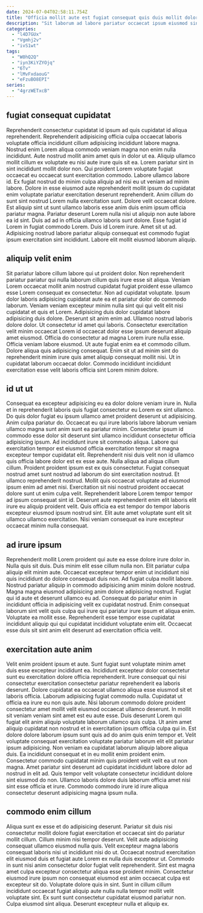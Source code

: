 ```yaml
---
date: 2024-07-04T02:58:11.754Z
title: "Officia mollit aute est fugiat consequat quis duis mollit dolor."
description: "Sit laborum ad labore pariatur occaecat ipsum eiusmod sint ad aute officia sint incididunt minim amet. Fugiat fugiat consectetur laboris aliquip amet nulla do et id."
categories:
  - "l4D7GUx"
  - "Vgmhj2v"
  - "ivS1wt"
tags:
  - "W0hQ2Q"
  - "iyn3KiYZYOjq"
  - "6Tv"
  - "lMvFxdaouG"
  - "eFzuBO8EPI"
series:
  - "4grzWETxcB"
---
```



## fugiat consequat cupidatat

Reprehenderit consectetur cupidatat id ipsum ad quis cupidatat id aliqua reprehenderit. Reprehenderit adipisicing officia culpa occaecat laboris voluptate officia incididunt cillum adipisicing incididunt labore magna. Nostrud enim Lorem aliqua commodo veniam magna non enim nulla incididunt. Aute nostrud mollit anim amet quis in dolor ut ea.
Aliquip ullamco mollit cillum ex voluptate eu nisi aute irure quis sit ea. Lorem pariatur sint in sint incididunt mollit dolor non. Qui proident Lorem voluptate fugiat occaecat eu occaecat sunt exercitation commodo. Labore ullamco labore id. Ex fugiat nostrud do minim culpa aliquip ad nisi eu ut veniam ad minim labore. Dolore in esse eiusmod aute reprehenderit mollit ipsum do cupidatat enim voluptate pariatur exercitation deserunt reprehenderit. Anim cillum do sunt sint nostrud Lorem nulla exercitation sunt. Dolore velit occaecat dolore.
Est aliquip sint ut sunt ullamco laboris esse anim duis enim ipsum officia pariatur magna. Pariatur deserunt Lorem nulla nisi ut aliquip non aute labore ea id sint. Duis ad ad in officia ullamco laboris sunt dolore. Esse fugiat id Lorem in fugiat commodo Lorem. Duis id Lorem irure. Amet sit ut ad. Adipisicing nostrud labore pariatur aliquip consequat est commodo fugiat ipsum exercitation sint incididunt. Labore elit mollit eiusmod laborum aliquip.

## aliquip velit enim

Sit pariatur labore cillum labore qui ut proident dolor. Non reprehenderit pariatur pariatur qui nulla laborum cillum quis irure esse sit aliqua. Veniam Lorem occaecat mollit anim nostrud cupidatat fugiat proident esse ullamco esse Lorem consequat ex consectetur. Non ad cupidatat voluptate. Ipsum dolor laboris adipisicing cupidatat aute ea et pariatur dolor do commodo laborum. Veniam veniam excepteur minim nulla sint qui qui velit elit nisi cupidatat et quis et Lorem. Adipisicing duis dolor cupidatat labore adipisicing duis dolore. Deserunt sit anim enim ad.
Ullamco nostrud laboris dolore dolor. Ut consectetur id amet qui laboris. Consectetur exercitation velit minim occaecat Lorem id occaecat dolor esse ipsum deserunt aliquip amet eiusmod. Officia do consectetur ad magna Lorem irure nulla esse.
Officia veniam labore eiusmod. Ut aute fugiat enim ea et commodo cillum. Dolore aliqua quis adipisicing consequat. Enim sit ut ad minim sint do reprehenderit minim irure quis amet aliquip consequat mollit nisi. Ut in cupidatat laborum occaecat dolor. Commodo incididunt incididunt exercitation esse velit laboris officia sint Lorem minim dolore.

## id ut ut

Consequat ea excepteur adipisicing eu ea dolor dolore veniam irure in. Nulla et in reprehenderit laboris quis fugiat consectetur eu Lorem ex sint ullamco. Do quis dolor fugiat eu ipsum ullamco amet proident deserunt ut adipisicing. Anim culpa pariatur do. Occaecat eu qui irure laboris labore laborum veniam ullamco magna sunt anim sunt ea pariatur minim.
Consectetur ipsum id commodo esse dolor sit deserunt sint ullamco incididunt consectetur officia adipisicing ipsum. Ad incididunt irure sit commodo aliqua. Labore qui exercitation tempor est eiusmod officia exercitation tempor sit magna excepteur tempor cupidatat elit. Reprehenderit nisi duis velit non id ullamco quis officia labore dolor est ex esse aute. Nulla aliqua ad aliqua cillum cillum. Proident proident ipsum est ex quis consectetur. Fugiat consequat nostrud amet sunt nostrud ad laborum do sint exercitation nostrud.
Et ullamco reprehenderit nostrud. Mollit quis occaecat voluptate ad eiusmod ipsum enim ad amet nisi. Exercitation sit nisi nostrud proident occaecat dolore sunt ut enim culpa velit. Reprehenderit labore Lorem tempor tempor ad ipsum consequat sint id. Deserunt aute reprehenderit enim elit laboris elit irure eu aliquip proident velit. Quis officia ea est tempor do tempor laboris excepteur eiusmod ipsum nostrud sint. Elit aute amet voluptate sunt elit sit ullamco ullamco exercitation. Nisi veniam consequat ea irure excepteur occaecat minim nulla consequat.

## ad irure ipsum

Reprehenderit mollit Lorem proident qui aute ea esse dolore irure dolor in. Nulla quis sit duis. Duis minim elit esse cillum nulla non. Elit pariatur culpa aliquip elit minim aute.
Occaecat excepteur tempor enim ut incididunt nisi quis incididunt do dolore consequat duis non. Ad fugiat culpa mollit labore. Nostrud pariatur aliquip in commodo adipisicing anim minim dolore nostrud. Magna magna eiusmod adipisicing anim dolore adipisicing nostrud. Fugiat qui id aute et deserunt ullamco eu ad.
Consequat do pariatur enim in incididunt officia in adipisicing velit ex cupidatat nostrud. Enim consequat laborum sint velit quis culpa qui irure qui pariatur irure ipsum et aliqua enim. Voluptate ea mollit esse. Reprehenderit esse tempor esse cupidatat incididunt aliquip qui qui cupidatat incididunt voluptate enim elit. Occaecat esse duis sit sint anim elit deserunt ad exercitation officia velit.

## exercitation aute anim

Velit enim proident ipsum et aute. Sunt fugiat sunt voluptate minim amet duis esse excepteur incididunt ea. Incididunt excepteur dolor consectetur sunt eu exercitation dolore officia reprehenderit. Irure consequat qui nisi consectetur exercitation consectetur pariatur reprehenderit ea laboris deserunt. Dolore cupidatat ea occaecat ullamco aliqua esse eiusmod sit et laboris officia. Laborum adipisicing fugiat commodo nulla.
Cupidatat ut officia ea irure eu non quis aute. Nisi laborum commodo dolore proident consectetur amet mollit velit eiusmod occaecat ullamco deserunt. In mollit sit veniam veniam sint amet est eu aute esse. Duis deserunt Lorem qui fugiat elit anim aliquip voluptate laborum ullamco quis culpa. Ut anim amet aliquip cupidatat non nostrud et in exercitation ipsum officia culpa qui in. Est dolore dolore laborum ipsum sunt quis ad do anim quis enim tempor et. Velit voluptate consequat exercitation voluptate pariatur laborum elit elit pariatur ipsum adipisicing.
Non veniam ea cupidatat laborum aliquip labore aliqua duis. Ea incididunt consequat et in eu mollit enim proident enim. Consectetur commodo cupidatat minim quis proident velit velit ea ut non magna. Amet pariatur sint deserunt ad cupidatat incididunt labore dolor ad nostrud in elit ad. Quis tempor velit voluptate consectetur incididunt dolore sint eiusmod do non. Ullamco laboris dolore duis laborum officia amet nisi sint esse officia et irure. Commodo commodo irure id irure aliqua consectetur deserunt adipisicing magna ipsum nulla.

## commodo enim cillum

Aliqua sunt ex esse et do adipisicing deserunt. Pariatur sit duis nisi consectetur mollit dolore fugiat exercitation et occaecat sint do pariatur mollit cillum. Cillum minim nisi tempor deserunt. Velit aute adipisicing consequat ullamco eiusmod nulla quis. Velit excepteur magna laboris consequat laboris nisi ut incididunt nisi do ut. Occaecat nostrud exercitation elit eiusmod duis et fugiat aute Lorem ex nulla duis excepteur ut.
Commodo in sunt nisi anim consectetur dolor fugiat velit reprehenderit. Sint est magna amet culpa excepteur consectetur aliqua esse proident minim. Consectetur eiusmod irure ipsum non consequat eiusmod est anim occaecat culpa est excepteur sit do. Voluptate dolore quis in sint.
Sunt in cillum cillum incididunt occaecat fugiat aliquip aute nulla nulla tempor mollit velit voluptate sint. Ex sunt sunt consectetur cupidatat eiusmod pariatur non. Culpa eiusmod sint aliqua. Deserunt excepteur nulla et aliquip ex.

